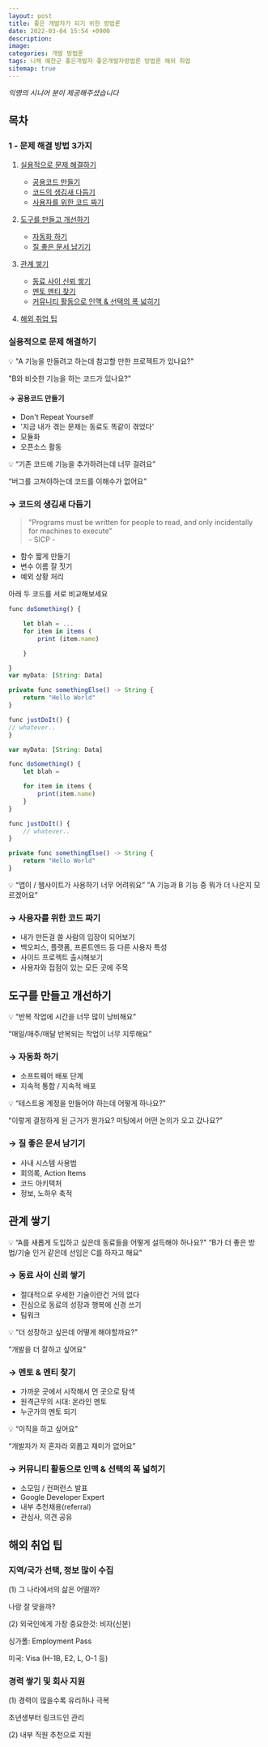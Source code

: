 ```yaml
---
layout: post
title: 좋은 개발자가 되기 위한 방법론
date: 2022-03-04 15:54 +0900
description:
image:
categories: 개발 방법론
tags: 니체 예찬군 좋은개발자 좋은개발자방법론 방법론 해외 취업
sitemap: true
---
```


_익명의 시니어 분이 제공해주셨습니다_

## 목차

### 1 - 문제 해결 방법 3가지

1. [실용적으로 문제 해결하기](#실용적으로-문제-해결하기)
   - [공용코드 만들기](#-공용코드-만들기)
   - [코드의 생김새 다듬기](#-코드의-생김새-다듬기)
   - [사용자를 위한 코드 짜기](#-사용자를-위한-코드-짜기)
2. [도구를 만들고 개선하기](#도구를-만들고-개선하기)
   - [자동화 하기](#-자동화-하기)
   - [질 좋은 문서 남기기](#-질-좋은-문서-남기기)
3. [관계 쌓기](#관계-쌓기)

   - [동료 사이 신뢰 쌓기](#-동료-사이-신뢰-쌓기)
   - [멘토 멘티 찾기](#-멘토--멘티-찾기)
   - [커뮤니티 활동으로 인맥 & 선택의 폭 넓히기](#-커뮤니티-활동으로-인맥--선택의-폭-넓히기)

4. [해외 취업 팁](#해외-취업-팁)

### 실용적으로 문제 해결하기

<aside>
💡 "A 기능을 만들려고 하는데 참고할 만한 프로젝트가 있나요?"

"B와 비슷한 기능을 하는 코드가 있나요?"

</aside>

#### → 공용코드 만들기

- Don't Repeat Yourself
- '지금 내가 겪는 문제는 동료도 똑같이 겪었다'
- 모듈화
- 오픈소스 활동

<aside>
💡 “기존 코드에 기능을 추가하려는데 너무 걸려요”

“버그를 고쳐야하는데 코드를 이해수가 없어요”

</aside>

### → 코드의 생김새 다듬기

> "Programs must be written for people to read, and only incidentally for machines to execute"  
> \- SICP -

- 함수 짧게 만들기
- 변수 이름 잘 짓기
- 예외 상황 처리

아래 두 코드를 서로 비교해보세요

```jsx
func doSomething() {

	let blah = ...
	for item in items (
		print (item.name)

	}

}
var myData: [String: Data]

private func somethingElse() -> String {
	return "Hello World"
}

func justDoIt() {
// whatever..
}
```

```jsx
var myData: [String: Data]

func doSomething() {
	let blah =

	for item in items {
		print(item.name)
	}
}

func justDoIt() {
	// whatever..
}

private func somethingElse() -> String {
	return "Hello World"
}
```

<aside>
💡 “앱이 / 웹사이트가 사용하기 너무 어려워요”
”A 기능과 B 기능 중 뭐가 더 나은지 모르겠어요”

</aside>

### → 사용자를 위한 코드 짜기

- 내가 만든걸 쓸 사람의 입장이 되어보기
- 백오피스, 플랫폼, 프론트엔드 등 다른 사용자 특성
- 사이드 프로젝트 출시해보기
- 사용자와 접점이 있는 모든 곳에 주목

## 도구를 만들고 개선하기

<aside>
💡 “반복 작업에 시간을 너무 많이 낭비해요"

“매일/매주/매달 반복되는 작업이 너무 지루해요”

</aside>

### → 자동화 하기

- 소프트웨어 배포 단계
- 지속적 통합 / 지속적 배포

<aside>
💡 “테스트용 계정을 만들어야 하는데 어떻게 하나요?"

“이렇게 결정하게 된 근거가 뭔가요? 미팅에서 어떤 논의가 오고 갔나요?”

</aside>

### → 질 좋은 문서 남기기

- 사내 시스템 사용법
- 회의록, Action Items
- 코드 아키텍처
- 정보, 노하우 축적

## 관계 쌓기

<aside>
💡 “A를 새롭게 도입하고 싶은데 동료들을 어떻게 설득해야 하나요?"
“B가 더 좋은 방법/기술 인거 같은데 선임은 C를 하자고 해요"

</aside>

### → 동료 사이 신뢰 쌓기

- 절대적으로 우세한 기술이란건 거의 없다
- 진심으로 동료의 성장과 행복에 신경 쓰기
- 팀워크

<aside>
💡 “더 성장하고 싶은데 어떻게 해야할까요?"

“개발을 더 잘하고 싶어요"

</aside>

### → 멘토 & 멘티 찾기

- 가까운 곳에서 시작해서 먼 곳으로 탐색
- 원격근무의 시대: 온라인 멘토
- 누군가의 멘토 되기

<aside>
💡 “이직을 하고 싶어요"

“개발자가 저 혼자라 외롭고 재미가 없어요”

</aside>

### → 커뮤니티 활동으로 인맥 & 선택의 폭 넓히기

- 소모임 / 컨퍼런스 발표
- Google Developer Expert
- 내부 추천채용(referral)
- 관심사, 의견 공유

## 해외 취업 팁

### 지역/국가 선택, 정보 많이 수집

(1) 그 나라에서의 삶은 어떨까?

나랑 잘 맞을까?

(2) 외국인에게 가장 중요한것: 비자(신분)

싱가폴: Employment Pass

미국: Visa (H-1B, E2, L, O-1 등)

### 경력 쌓기 및 회사 지원

(1) 경력이 많을수록 유리하나 극복

초년생부터 링크드인 관리

(2) 내부 직원 추천으로 지원
